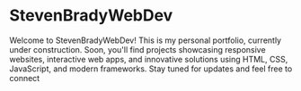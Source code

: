 # StevenBradyWebDev
Welcome to StevenBradyWebDev! This is my personal portfolio, currently under construction. Soon, you'll find projects showcasing responsive websites, interactive web apps, and innovative solutions using HTML, CSS, JavaScript, and modern frameworks. Stay tuned for updates and feel free to connect
